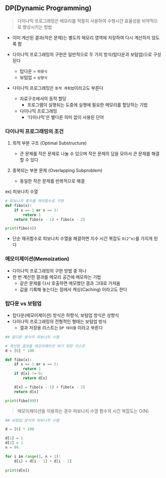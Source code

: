 ## DP(Dynamic Programming)

> 다이나믹 프로그래밍은 메모리를 적절히 사용하여 수행시간 효율성을 비약적으로 향상시키는 방법

- 이미 계산된 결과(작은 문제)는 별도의 메모리 영역에 저장하여 다시 계산하지 않도록 함
- 다이나믹 프로그래밍의 구현은 일반적으로 두 가지 방식(탑다운과 보텀업)으로 구성된다
  - 탑다운 = `하향식`
  - 보텀업 = `상향식`

- 다이나믹 프로그래밍은 `동적 계획법`이라고도 부른다
  - 자료구조에서의 동적 할당
    - 프로그램이 실행되는 도중에 실행에 필요한 메모리를 할당하는 기법
  - 다이나믹 프로그래밍
    - '다이나믹'은 별다른 의미 없이 사용된 단어



### 다이나믹 프로그래밍의 조건

1. 최적 부분 구조 (Optimal Substructure)

   - 큰 문제를 작은 문제로 나눌 수 있으며 작은 문제의 답을 모아서 큰 문제를 해결할 수 있다

2. 중복되는 부분 문제 (Overlapping Subproblem)

   - 동일한 작은 문제를 반복적으로 해결

   

ex) 피보나치 수열

```python
# 피보나치 함수를 재귀함수로 구현
def fibo(x):
    if x == 1 or x == 2:
        return 1
    return fibo(x - 1) + fibo(x - 2)

print(fibo(4))
```

- 단순 재귀함수로 피보나치 수열을 해결하면 지수 시간 복잡도 `O(2^n)`를 가지게 된다



### 메모이제이션(Memoization)

- 다이나믹 프로그래밍의 구현 방법 중 하나
- 한 번 계산한 결과를 메모리 공간에 메모하는 기법
  - 같은 문제를 다시 호출하면 메모했던 결과 그대로 가져옴
  - 값을 기록해 놓는다는 점에서 캐싱(Caching) 이라고도 한다



### 탑다운 vs 보텀업

- 탑다운(메모이제이션) 방식은 하향식, 보텀업 방식은 상향식
- 다이나믹 프로그래밍의 전형적인 형태는 보텀업 방식
  - 결과 저장용 리스트는 `DP 테이블` 이라고 부른다

```python
## 탑다운 방식의 피보나치 수열

# 계산된 결과를 메모이제이션 하기 위한 리스트
d = [0] * 100

def fibo(x):
    if x == 1 or x == 2:
        return 1
    if d[x] != 0:
        return d[x]

    d[x] = fibo(x - 1) + fibo(x - 2)
    return d[x]

print(fibo(99))
```

> 메모이제이션을 이용하는 경우 피보나치 수열 함수의 시간 복잡도는 O(N)

```python
## 보텀업 방식의 피보나치 수열

d = [0] * 100

d[1] = 1
d[2] = 1
n = 99

for i in range(3, n + 1):
    d[i] = d[i - 1] + d[i - 2]
   
print(d[n])
```





